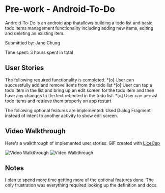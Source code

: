 # Pre-work - Android-To-Do

Android-To-Do is an android app thatallows building a todo list and basic todo items management functionality including adding new items, editing and deleting an existing item.

Submittied by: Jane Chung 

Time spent: 3 hours spent in total 

## User Stories 
The following required functionality is completed:
*[o] User can successfully add and remove items from the todo list
*[o] User can tap a todo item in the list and bring up an edit screen for the todo item and then have any changes to the text reflected in the todo list.
*[o] User can persist todo items and retrieve them properly on app restart

The following optional features are implemented:
Used Dialog Fragment instead of intent to another activity to show edit screen.  

## Video Walkthrough 

Here's a walkthrough of implemented user stories:
GIF created with [LiceCap](http://www.cockos.com/licecap/)

<img src='http://i.imgur.com/FTOnnXF.gif' title='Video Walkthrough' width='' alt='Video Walkthrough' />

<img src='http://i.imgur.com/XX8b9kN.gif' title='Video Walkthrough' width ='' alt='Video Walkthrough' />

## Notes 
I plan to spend more time getting more of the optional features done. The only frustration was everything required looking up the definition and docs. 

